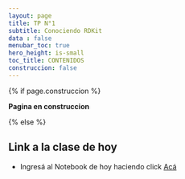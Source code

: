 ```yaml
---
layout: page
title: TP N°1
subtitle: Conociendo RDKit
data : false
menubar_toc: true
hero_height: is-small
toc_title: CONTENIDOS
construccion: false
---
```


<style>
details > summary:first-of-type {
   display: list-item;
}
details summary { 
  cursor: pointer;
}

details summary > * {
  display: inline;
}

/* ol { list-style-type: upper-alpha; } */
</style>

{% if page.construccion %}

**Pagina en construccion**

{% else %}

## Link a la clase de hoy
* Ingresá al Notebook de hoy haciendo click [Acá](https://github.com/bioinformatica-iib/quimioinformatica/blob/019d664ff97e366ef0fcf4fc155c02e8e63e894f/_TPs/TP1/Curso_Quimioinform%C3%A1tica_dia_1.ipynb)
